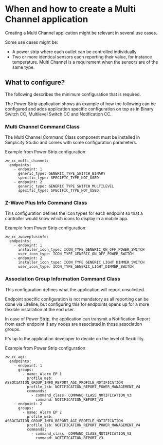 # When and how to create a Multi Channel application

Creating a Multi Channel application might be relevant in several use cases.

Some use cases might be:
* A power strip where each outlet can be controlled individually
* Two or more identical sensors each reporting their value, for instance temperature. Multi Channel
  is a requirement when the sensors are of the same type.

## What to configure?
The following describes the minimum configuration that is required.

The Power Strip application shows an example of how the following can be configured and adds
application specific configuration on top as in Binary Switch CC, Multilevel Switch CC and
Notification CC.

### Multi Channel Command Class
The Multi Channel Command Class component must be installed in Simplicity Studio and comes with
some configuration parameters.

Example from Power Strip configuration:
```
zw_cc_multi_channel:
  endpoints:
    - endpoint: 1
      generic_type: GENERIC_TYPE_SWITCH_BINARY
      specific_type: SPECIFIC_TYPE_NOT_USED
    - endpoint: 2
      generic_type: GENERIC_TYPE_SWITCH_MULTILEVEL
      specific_type: SPECIFIC_TYPE_NOT_USED
```

### Z-Wave Plus Info Command Class
This configuration defines the icon types for each endpoint so that a controller would know
which icons to display in a mobile app.

Example from Power Strip configuration:
```
zw_cc_zwaveplusinfo:
  endpoints:
    - endpoint: 1
      installer_icon_type: ICON_TYPE_GENERIC_ON_OFF_POWER_SWITCH
      user_icon_type: ICON_TYPE_GENERIC_ON_OFF_POWER_SWITCH
    - endpoint: 2
      installer_icon_type: ICON_TYPE_GENERIC_LIGHT_DIMMER_SWITCH
      user_icon_type: ICON_TYPE_GENERIC_LIGHT_DIMMER_SWITCH
```

### Association Group Information Command Class
This configuration defines what the application will report unsolicited.

Endpoint specific configuration is not mandatory as all reporting can be done via Lifeline, but
configuring this for endpoints opens up for a more flexible installation at the end user.

In case of Power Strip, the application can transmit a Notification Report from each endpoint if
any nodes are associated in those association groups.

It's up to the application developer to decide on the level of flexibility.

Example from Power Strip configuration:
```
zw_cc_agi:
  endpoints:
    - endpoint: 1
      groups:
        - name: Alarm EP 1
          profile_msb: ASSOCIATION_GROUP_INFO_REPORT_AGI_PROFILE_NOTIFICATION
          profile_lsb: NOTIFICATION_REPORT_POWER_MANAGEMENT_V4
          commands:
            - command_class: COMMAND_CLASS_NOTIFICATION_V3
              command: NOTIFICATION_REPORT_V3
    - endpoint: 2
      groups:
        - name: Alarm EP 2
          profile_msb: ASSOCIATION_GROUP_INFO_REPORT_AGI_PROFILE_NOTIFICATION
          profile_lsb: NOTIFICATION_REPORT_POWER_MANAGEMENT_V4
          commands:
            - command_class: COMMAND_CLASS_NOTIFICATION_V3
              command: NOTIFICATION_REPORT_V3
```

